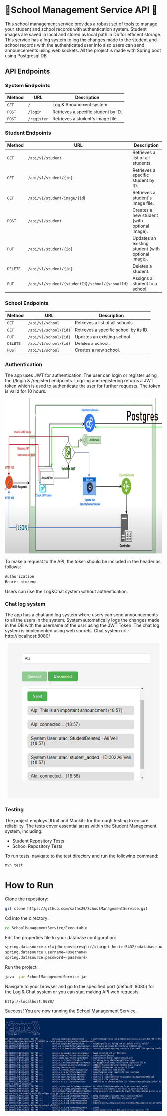 # 🏫School Management Service API 🏫
This school management service provides a robust set of tools to manage your student and school records with authentication system. Student images are saved in local and stored as local path in Db for efficent storage.
This service has a log system to log the changes made to the student and school records with the authenticated user info  also users can send announcements using web sockets.  All the project is made with Spring boot using Postgresql DB

## API Endpoints
### System Endpoints
| Method | URL               | Description                         |
|--------|-------------------|-------------------------------------|
| `GET`  | `/` | Log & Anouncment system.            |
| `POST` | `/login`          | Retrieves a specific student by ID. |
| `POST`  | `/register`       | Retrieves a student's image file.   |



### Student Endpoints
| Method | URL | Description |
|---|---|---|
| `GET` | `/api/v1/student` | Retrieves a list of all students. |
| `GET` | `/api/v1/student/{id}` | Retrieves a specific student by ID. |
| `GET` | `/api/v1/student/image/{id}` | Retrieves a student's image file. |
| `POST` | `/api/v1/student` | Creates a new student (with optional image). |
| `PUT` | `/api/v1/student/{id}` | Updates an existing student (with optional image). |
| `DELETE` | `/api/v1/student/{id}` | Deletes a student. |
| `PUT` | `/api/v1/student/{studentId}/school/{schoolId}` | Assigns a student to a school. |

### School Endpoints

| Method | URL                   | Description                            |
|---|-----------------------|----------------------------------------|
| `GET` | `/api/v1/school`      | Retrieves a list of all schools.       |
| `GET` | `/api/v1/school/{id}` | Retrieves a specific school by its ID. |
| `PUT` | `/api/v1/school/{id}` | Updates an existing school             |
| `DELETE` | `/api/v1/school/{id}` | Deletes a school.                      |
| `POST` | `/api/v1/school` | Creates a new school.                  |

### Authentication 
The app uses JWT for authentication. The user can login or register using the  (/login & /register) endpoints. Logging and registering returns
a JWT token which is used to authenticate the user for further requests. The token is valid for 10 hours.

<p align="center">

  <img src="Media/System.png" height= "500"> 

</p>
To make a request to the API, the token should be included in the header as follows:

```bash
Authorization
Bearer <token>
```
Users can use the Log&Chat system without authentication.

### Chat log system
 The app has a chat and log system where users can send   announcements to all the users in the system. 
  System automatically logs the changes made in the DB with the username of the user using the JWT Token .The chat log system is implemented using web sockets. Chat system url : http://localhost:8080/




<p align="center">
  
  <img src="Media/ChatLog.png" height= "500"> 
  
</p>

### Testing
The project employs JUnit and Mockito for thorough testing to ensure reliability. The tests cover essential areas within the Student Management system, including:
- Student Repository Tests
- School Repository Tests

To run tests, navigate to the test directory and run the following command:
```bash
mvn test
```

# How to Run
Clone the repository:
```bash
git clone https://github.com/satas20/SchoolManagementService.git
```
Cd into the directory:
```bash
cd SchoolManagementService/Executable
```

Edit the properties file to your database configuration:
```bash
spring.datasource.url=jdbc:postgresql://<target_host>:5432/<database_name>
spring.datasource.username=<username>
spring.datasource.password=<password>
```

Run the project:
```bash
java -jar SchoolManagementService.jar
```
Navigate to your browser and go to the specified port  (default: 8080) for the Log & Chat system or you can start making API web requests.
```
http://localhost:8080/
```
Success! You are now running the School Management Service.


<p align="center">
  <img src="Media/Console.png" height= "300">
</p>
